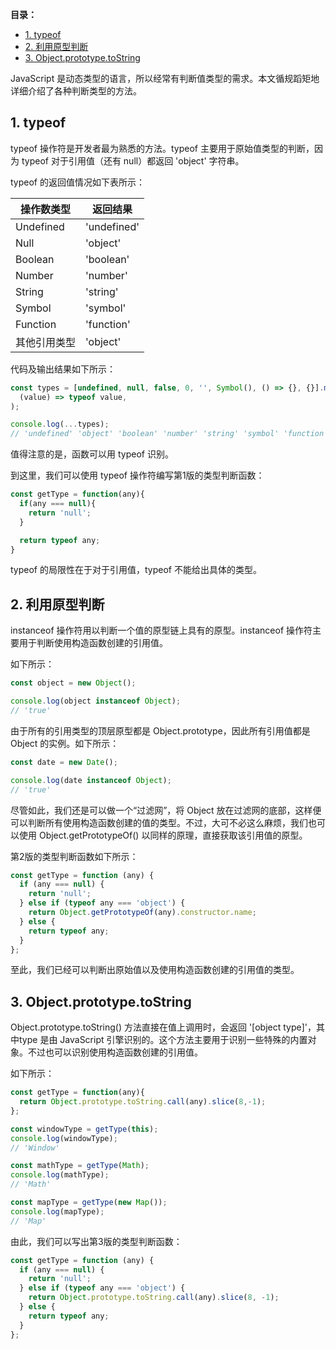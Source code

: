 **目录：**

- [1. typeof](#1-typeof)
- [2. 利用原型判断](#2-利用原型判断)
- [3. Object.prototype.toString](#3-objectprototypetostring)

JavaScript 是动态类型的语言，所以经常有判断值类型的需求。本文循规蹈矩地详细介绍了各种判断类型的方法。

## 1. typeof

typeof 操作符是开发者最为熟悉的方法。typeof 主要用于原始值类型的判断，因为 typeof 对于引用值（还有 null）都返回 'object' 字符串。

typeof 的返回值情况如下表所示：

| 操作数类型   | 返回结果    |
| ------------ | ----------- |
| Undefined    | 'undefined' |
| Null         | 'object'    |
| Boolean      | 'boolean'   |
| Number       | 'number'    |
| String       | 'string'    |
| Symbol       | 'symbol'    |
| Function     | 'function'  |
| 其他引用类型 | 'object'    |

代码及输出结果如下所示：

```js
const types = [undefined, null, false, 0, '', Symbol(), () => {}, {}].map(
  (value) => typeof value,
);

console.log(...types);
// 'undefined' 'object' 'boolean' 'number' 'string' 'symbol' 'function' 'object'
```

值得注意的是，函数可以用 typeof 识别。

到这里，我们可以使用 typeof 操作符编写第1版的类型判断函数：

```js
const getType = function(any){
  if(any === null){
    return 'null';
  } 

  return typeof any;
}
```

typeof 的局限性在于对于引用值，typeof 不能给出具体的类型。

## 2. 利用原型判断

instanceof 操作符用以判断一个值的原型链上具有的原型。instanceof 操作符主要用于判断使用构造函数创建的引用值。

如下所示：

```js
const object = new Object();

console.log(object instanceof Object);
// 'true'
```

由于所有的引用类型的顶层原型都是 Object.prototype，因此所有引用值都是 Object 的实例。如下所示：

```js
const date = new Date();

console.log(date instanceof Object);
// 'true'
```

尽管如此，我们还是可以做一个“过滤网”，将 Object 放在过滤网的底部，这样便可以判断所有使用构造函数创建的值的类型。不过，大可不必这么麻烦，我们也可以使用 Object.getPrototypeOf() 以同样的原理，直接获取该引用值的原型。

第2版的类型判断函数如下所示：

```js
const getType = function (any) {
  if (any === null) {
    return 'null';
  } else if (typeof any === 'object') {
    return Object.getPrototypeOf(any).constructor.name;
  } else {
    return typeof any;
  }
};
```

至此，我们已经可以判断出原始值以及使用构造函数创建的引用值的类型。

## 3. Object.prototype.toString

Object.prototype.toString() 方法直接在值上调用时，会返回 '[object type]'，其中type 是由 JavaScript 引擎识别的。这个方法主要用于识别一些特殊的内置对象。不过也可以识别使用构造函数创建的引用值。

如下所示：

```js
const getType = function(any){
  return Object.prototype.toString.call(any).slice(8,-1);
};

const windowType = getType(this);
console.log(windowType);
// 'Window'

const mathType = getType(Math);
console.log(mathType);
// 'Math'

const mapType = getType(new Map());
console.log(mapType);
// 'Map'
```

由此，我们可以写出第3版的类型判断函数：

```js
const getType = function (any) {
  if (any === null) {
    return 'null';
  } else if (typeof any === 'object') {
    return Object.prototype.toString.call(any).slice(8, -1);
  } else {
    return typeof any;
  }
};
```

